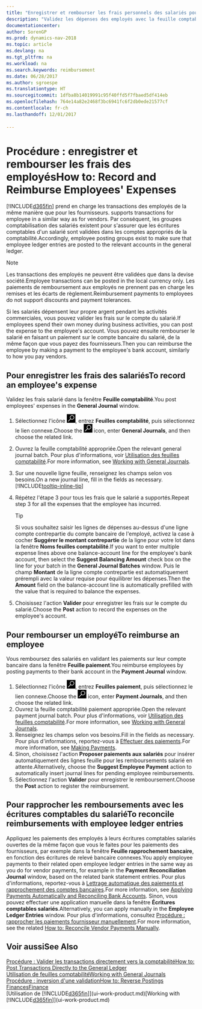 ```yaml
---
title: "Enregistrer et rembourser les frais personnels des salariés pour les activités commerciales"
description: "Validez les dépenses des employés avec la feuille comptabilité sur le compte de l'employé et validez par la suite un paiement sur le compte bancaire de l'employé pour rembourser les frais liés à l'entreprise."
documentationcenter: 
author: SorenGP
ms.prod: dynamics-nav-2018
ms.topic: article
ms.devlang: na
ms.tgt_pltfrm: na
ms.workload: na
ms.search.keywords: reimbursement
ms.date: 06/28/2017
ms.author: sgroespe
ms.translationtype: HT
ms.sourcegitcommit: 1dfba8b14019991c95f40ffd5f7fbaed5df414eb
ms.openlocfilehash: 764e14a82e2468f3bc6941fc6f2db0ede21577cf
ms.contentlocale: fr-ch
ms.lasthandoff: 12/01/2017

---
```

# <a name="how-to-record-and-reimburse-employees-expenses"></a><span data-ttu-id="de156-103">Procédure : enregistrer et rembourser les frais des employés</span><span class="sxs-lookup"><span data-stu-id="de156-103">How to: Record and Reimburse Employees' Expenses</span></span>
[!INCLUDE[d365fin](includes/d365fin_md.md)]<span data-ttu-id="de156-104"> prend en charge les transactions des employés de la même manière que pour les fournisseurs.</span><span class="sxs-lookup"><span data-stu-id="de156-104"> supports transactions for employee in a similar way as for vendors.</span></span> <span data-ttu-id="de156-105">Par conséquent, les groupes comptabilisation des salariés existent pour s'assurer que les écritures comptables d'un salarié sont validées dans les comptes appropriés de la comptabilité.</span><span class="sxs-lookup"><span data-stu-id="de156-105">Accordingly, employee posting groups exist to make sure that employee ledger entries are posted to the relevant accounts in the general ledger.</span></span>

> [!NOTE]  
> <span data-ttu-id="de156-106">Les transactions des employés ne peuvent être validées que dans la devise société.</span><span class="sxs-lookup"><span data-stu-id="de156-106">Employee transactions can be posted in the local currency only.</span></span> <span data-ttu-id="de156-107">Les paiements de remboursement aux employés ne prennent pas en charge les remises et les écarts de règlement.</span><span class="sxs-lookup"><span data-stu-id="de156-107">Reimbursement payments to employees do not support discounts and payment tolerances.</span></span>

<span data-ttu-id="de156-108">Si les salariés dépensent leur propre argent pendant les activités commerciales, vous pouvez valider les frais sur le compte du salarié.</span><span class="sxs-lookup"><span data-stu-id="de156-108">If employees spend their own money during business activities, you can post the expense to the employee's account.</span></span> <span data-ttu-id="de156-109">Vous pouvez ensuite rembourser le salarié en faisant un paiement sur le compte bancaire du salarié, de la même façon que vous payez des fournisseurs.</span><span class="sxs-lookup"><span data-stu-id="de156-109">Then you can reimburse the employee by making a payment to the employee's bank account, similarly to how you pay vendors.</span></span>

## <a name="to-record-an-employees-expense"></a><span data-ttu-id="de156-110">Pour enregistrer les frais des salariés</span><span class="sxs-lookup"><span data-stu-id="de156-110">To record an employee's expense</span></span>
<span data-ttu-id="de156-111">Validez les frais salarié dans la fenêtre **Feuille comptabilité**.</span><span class="sxs-lookup"><span data-stu-id="de156-111">You post employees' expenses in the **General Journal** window.</span></span>
1. <span data-ttu-id="de156-112">Sélectionnez l'icône ![Page ou état pour la recherche](media/ui-search/search_small.png "Page ou état pour la recherche"), entrez **Feuilles comptabilité**, puis sélectionnez le lien connexe.</span><span class="sxs-lookup"><span data-stu-id="de156-112">Choose the ![Search for Page or Report](media/ui-search/search_small.png "Search for Page or Report icon") icon, enter **General Journals**, and then choose the related link.</span></span>
2. <span data-ttu-id="de156-113">Ouvrez la feuille comptabilité appropriée.</span><span class="sxs-lookup"><span data-stu-id="de156-113">Open the relevant general journal batch.</span></span> <span data-ttu-id="de156-114">Pour plus d'informations, voir [Utilisation des feuilles comptabilité](ui-work-general-journals.md).</span><span class="sxs-lookup"><span data-stu-id="de156-114">For more information, see [Working with General Journals](ui-work-general-journals.md).</span></span>
3. <span data-ttu-id="de156-115">Sur une nouvelle ligne feuille, renseignez les champs selon vos besoins.</span><span class="sxs-lookup"><span data-stu-id="de156-115">On a new journal line, fill in the fields as necessary.</span></span> [!INCLUDE[tooltip-inline-tip](includes/tooltip-inline-tip_md.md)]    
4. <span data-ttu-id="de156-116">Répétez l'étape 3 pour tous les frais que le salarié a supportés.</span><span class="sxs-lookup"><span data-stu-id="de156-116">Repeat step 3 for all the expenses that the employee has incurred.</span></span>

    > [!TIP]  
    > <span data-ttu-id="de156-117">Si vous souhaitez saisir les lignes de dépenses au-dessus d'une ligne compte contrepartie du compte bancaire de l'employé, activez la case à cocher **Suggérer le montant contrepartie** de la ligne pour votre lot dans la fenêtre **Noms feuilles comptabilité**.</span><span class="sxs-lookup"><span data-stu-id="de156-117">If you want to enter multiple expense lines above one balance-account line for the employee's bank account, then select the **Suggest Balancing Amount** check box on the line for your batch in the **General Journal Batches** window.</span></span> <span data-ttu-id="de156-118">Puis le champ **Montant** de la ligne compte contrepartie est automatiquement prérempli avec la valeur requise pour équilibrer les dépenses.</span><span class="sxs-lookup"><span data-stu-id="de156-118">Then the **Amount** field on the balance-account line is automatically prefilled with the value that is required to balance the expenses.</span></span>
5. <span data-ttu-id="de156-119">Choisissez l'action **Valider** pour enregistrer les frais sur le compte du salarié.</span><span class="sxs-lookup"><span data-stu-id="de156-119">Choose the **Post** action to record the expenses on the employee's account.</span></span>

## <a name="to-reimburse-an-employee"></a><span data-ttu-id="de156-120">Pour rembourser un employé</span><span class="sxs-lookup"><span data-stu-id="de156-120">To reimburse an employee</span></span>
<span data-ttu-id="de156-121">Vous remboursez des salariés en validant les paiements sur leur compte bancaire dans la fenêtre **Feuille paiement**.</span><span class="sxs-lookup"><span data-stu-id="de156-121">You reimburse employees by posting payments to their bank account in the **Payment Journal** window.</span></span>
1. <span data-ttu-id="de156-122">Sélectionnez l'icône ![Page ou état pour la recherche](media/ui-search/search_small.png "Page ou état pour la recherche"), entrez **Feuilles paiement**, puis sélectionnez le lien connexe.</span><span class="sxs-lookup"><span data-stu-id="de156-122">Choose the ![Search for Page or Report](media/ui-search/search_small.png "Search for Page or Report icon") icon, enter **Payment Journals**, and then choose the related link.</span></span>
2. <span data-ttu-id="de156-123">Ouvrez la feuille comptabilité paiement appropriée.</span><span class="sxs-lookup"><span data-stu-id="de156-123">Open the relevant payment journal batch.</span></span> <span data-ttu-id="de156-124">Pour plus d'informations, voir [Utilisation des feuilles comptabilité](ui-work-general-journals.md).</span><span class="sxs-lookup"><span data-stu-id="de156-124">For more information, see [Working with General Journals](ui-work-general-journals.md).</span></span>
3. <span data-ttu-id="de156-125">Renseignez les champs selon vos besoins.</span><span class="sxs-lookup"><span data-stu-id="de156-125">Fill in the fields as necessary.</span></span> <span data-ttu-id="de156-126">Pour plus d'informations, reportez-vous à [Effectuer des paiements](payables-make-payments.md).</span><span class="sxs-lookup"><span data-stu-id="de156-126">For more information, see [Making Payments](payables-make-payments.md).</span></span>
4. <span data-ttu-id="de156-127">Sinon, choisissez l'action **Proposer paiements aux salariés** pour insérer automatiquement des lignes feuille pour les remboursements salarié en attente.</span><span class="sxs-lookup"><span data-stu-id="de156-127">Alternatively, choose the **Suggest Employee Payment** action to automatically insert journal lines for pending employee reimbursements.</span></span>
5. <span data-ttu-id="de156-128">Sélectionnez l'action **Valider** pour enregistrer le remboursement.</span><span class="sxs-lookup"><span data-stu-id="de156-128">Choose the **Post** action to register the reimbursement.</span></span>  

## <a name="to-reconcile-reimbursements-with-employee-ledger-entries"></a><span data-ttu-id="de156-129">Pour rapprocher les remboursements avec les écritures comptables du salarié</span><span class="sxs-lookup"><span data-stu-id="de156-129">To reconcile reimbursements with employee ledger entries</span></span>
<span data-ttu-id="de156-130">Appliquez les paiements des employés à leurs écritures comptables salariés ouvertes de la même façon que vous le faites pour les paiements des fournisseurs, par exemple dans la fenêtre **Feuille rapprochement bancaire**, en fonction des écritures de relevé bancaire connexes.</span><span class="sxs-lookup"><span data-stu-id="de156-130">You apply employee payments to their related open employee ledger entries in the same way as you do for vendor payments, for example in the **Payment Reconciliation Journal** window, based on the related bank statement entries.</span></span> <span data-ttu-id="de156-131">Pour plus d'informations, reportez-vous à [Lettrage automatique des paiements et rapprochement des comptes bancaires](receivables-apply-payments-auto-reconcile-bank-accounts.md).</span><span class="sxs-lookup"><span data-stu-id="de156-131">For more information, see [Applying Payments Automatically and Reconciling Bank Accounts](receivables-apply-payments-auto-reconcile-bank-accounts.md).</span></span> <span data-ttu-id="de156-132">Sinon, vous pouvez effectuer une application manuelle dans la fenêtre **Écritures comptables salariés**.</span><span class="sxs-lookup"><span data-stu-id="de156-132">Alternatively, you can apply manually in the **Employee Ledger Entries** window.</span></span> <span data-ttu-id="de156-133">Pour plus d'informations, consultez [Procédure : rapprocher les paiements fournisseur manuellement](payables-how-apply-purchase-transactions-manually.md).</span><span class="sxs-lookup"><span data-stu-id="de156-133">For more information, see the related [How to: Reconcile Vendor Payments Manually](payables-how-apply-purchase-transactions-manually.md).</span></span>  

## <a name="see-also"></a><span data-ttu-id="de156-134">Voir aussi</span><span class="sxs-lookup"><span data-stu-id="de156-134">See Also</span></span>
[<span data-ttu-id="de156-135">Procédure : Valider les transactions directement vers la comptabilité</span><span class="sxs-lookup"><span data-stu-id="de156-135">How to: Post Transactions Directly to the General Ledger</span></span>](finance-how-post-transactions-directly.md)  
[<span data-ttu-id="de156-136">Utilisation de feuilles comptabilité</span><span class="sxs-lookup"><span data-stu-id="de156-136">Working with General Journals</span></span>](ui-work-general-journals.md)  
[<span data-ttu-id="de156-137">Procédure : inversion d'une validation</span><span class="sxs-lookup"><span data-stu-id="de156-137">How to: Reverse Postings</span></span>](finance-how-reverse-journal-posting.md)  
[<span data-ttu-id="de156-138">Finances</span><span class="sxs-lookup"><span data-stu-id="de156-138">Finance</span></span>](finance.md)  
<span data-ttu-id="de156-139">[Utilisation de [!INCLUDE[d365fin](includes/d365fin_md.md)]](ui-work-product.md)</span><span class="sxs-lookup"><span data-stu-id="de156-139">[Working with [!INCLUDE[d365fin](includes/d365fin_md.md)]](ui-work-product.md)</span></span>  

